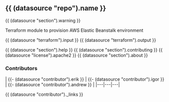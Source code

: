 ## {{ (datasource "repo").name }}
{{ (datasource "section").warning }}

Terraform module to provision AWS Elastic Beanstalk environment


{{ (datasource "terraform").input }}
{{ (datasource "terraform").output }}

{{ (datasource "section").help }}
{{ (datasource "section").contributing }}
{{ (datasource "license").apache2 }}
{{ (datasource "section").about }}

### Contributors

|
{{- (datasource "contributor").erik }} |
{{- (datasource "contributor").igor }} |
{{- (datasource "contributor").andrew }} |
|---|---|---|

{{ (datasource "contributor")._links }}

